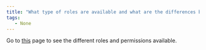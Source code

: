 ```yaml
---
title: "What type of roles are available and what are the differences between them?"
tags:
   - None
---
```


Go to [this](../app/features/teams.md#team-roles-and-permissions) page to see the different roles and permissions available.